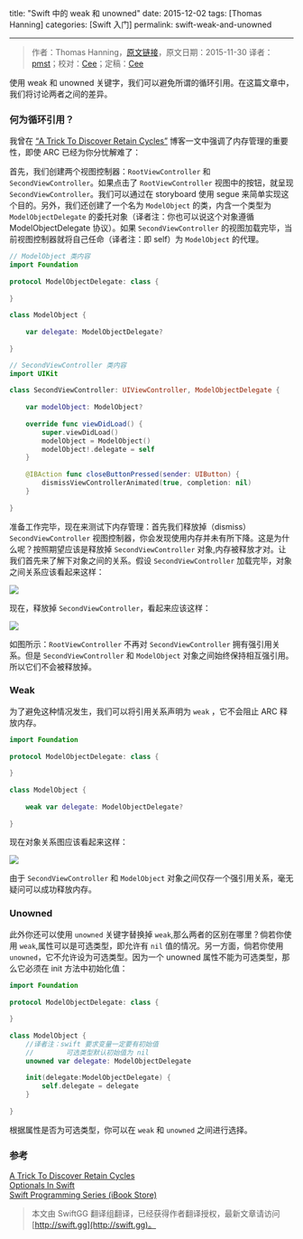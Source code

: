title: "Swift 中的 weak 和 unowned"
date: 2015-12-02
tags: [Thomas Hanning]
categories: [Swift 入门]
permalink: swift-weak-and-unowned

---
> 作者：Thomas Hanning，[原文链接](http://www.thomashanning.com/swift-weak-and-unowned/)，原文日期：2015-11-30
> 译者：[pmst](http://www.jianshu.com/users/596f2ba91ce9/latest_articles)；校对：[Cee](https://github.com/Cee)；定稿：[Cee](https://github.com/Cee)
  







<!--此处开始正文-->

使用 weak 和 unowned 关键字，我们可以避免所谓的循环引用。在这篇文章中，我们将讨论两者之间的差异。

<!--more--> 

### 何为循环引用？

我曾在 [“A Trick To Discover Retain Cycles”](http://www.thomashanning.com/a-trick-to-discover-retain-cycles/) 博客一文中强调了内存管理的重要性，即使 ARC  已经为你分忧解难了：

首先，我们创建两个视图控制器：`RootViewController` 和 `SecondViewController`。如果点击了 `RootViewController` 视图中的按钮，就呈现 `SecondViewController`。我们可以通过在 storyboard 使用 segue 来简单实现这个目的。另外，我们还创建了一个名为 `ModelObject` 的类，内含一个类型为 `ModelObjectDelegate` 的委托对象（译者注：你也可以说这个对象遵循 ModelObjectDelegate 协议）。如果 `SecondViewController` 的视图加载完毕，当前视图控制器就将自己任命（译者注：即 self）为 `ModelObject` 的代理。


```swift
// ModelObject 类内容
import Foundation
 
protocol ModelObjectDelegate: class {
    
}
 
class ModelObject {
    
    var delegate: ModelObjectDelegate?
       
}
```

```swift
// SecondViewController 类内容
import UIKit
 
class SecondViewController: UIViewController, ModelObjectDelegate {
    
    var modelObject: ModelObject?
    
    override func viewDidLoad() {
        super.viewDidLoad()
        modelObject = ModelObject()
        modelObject!.delegate = self
    }
        
    @IBAction func closeButtonPressed(sender: UIButton) {
        dismissViewControllerAnimated(true, completion: nil)
    }
    
}
```

准备工作完毕，现在来测试下内存管理：首先我们释放掉（dismiss）`SecondViewController` 视图控制器，你会发现使用内存并未有所下降。这是为什么呢？按照期望应该是释放掉 `SecondViewController` 对象,内存被释放才对。让我们首先来了解下对象之间的关系。假设 `SecondViewController` 加载完毕，对象之间关系应该看起来这样：

![](/img/articles/swift-weak-and-unowned/retainc1.jpg1449018555.3059163)

现在，释放掉 `SecondViewController`，看起来应该这样：

![](/img/articles/swift-weak-and-unowned/retain2c.jpg1449018556.425801)

如图所示：`RootViewController` 不再对 `SecondViewController` 拥有强引用关系。但是 `SecondViewController` 和 `ModelObject` 对象之间始终保持相互强引用。所以它们不会被释放掉。

### Weak

为了避免这种情况发生，我们可以将引用关系声明为 `weak` ，它不会阻止 ARC 释放内存。

```swift
import Foundation
 
protocol ModelObjectDelegate: class {
    
}
 
class ModelObject {
    
    weak var delegate: ModelObjectDelegate?
    
}
```

现在对象关系图应该看起来这样：


![](/img/articles/swift-weak-and-unowned/retainc3.jpg1449018557.0472507)

由于 `SecondViewController` 和 `ModelObject` 对象之间仅存一个强引用关系，毫无疑问可以成功释放内存。

### Unowned

此外你还可以使用 `unowned` 关键字替换掉 `weak`,那么两者的区别在哪里？倘若你使用 `weak`,属性可以是可选类型，即允许有 `nil` 值的情况。另一方面，倘若你使用 `unowned`，它不允许设为可选类型。因为一个 unowned 属性不能为可选类型，那么它必须在 init 方法中初始化值：

```swift
import Foundation
 
protocol ModelObjectDelegate: class {
    
}
 
class ModelObject {
    //译者注：swift 要求变量一定要有初始值
    //        可选类型默认初始值为 nil
    unowned var delegate: ModelObjectDelegate
    
    init(delegate:ModelObjectDelegate) {
        self.delegate = delegate
    }
        
}
```

根据属性是否为可选类型，你可以在 `weak` 和 `unowned` 之间进行选择。


### 参考

[A Trick To Discover Retain Cycles](http://www.thomashanning.com/a-trick-to-discover-retain-cycles/)    
[Optionals In Swift](http://www.thomashanning.com/optionals-in-swift/)    
[Swift Programming Series (iBook Store)](https://itunes.apple.com/us/book-series/swift-programming-series/id888896989?mt=11)
> 本文由 SwiftGG 翻译组翻译，已经获得作者翻译授权，最新文章请访问 [http://swift.gg](http://swift.gg)。